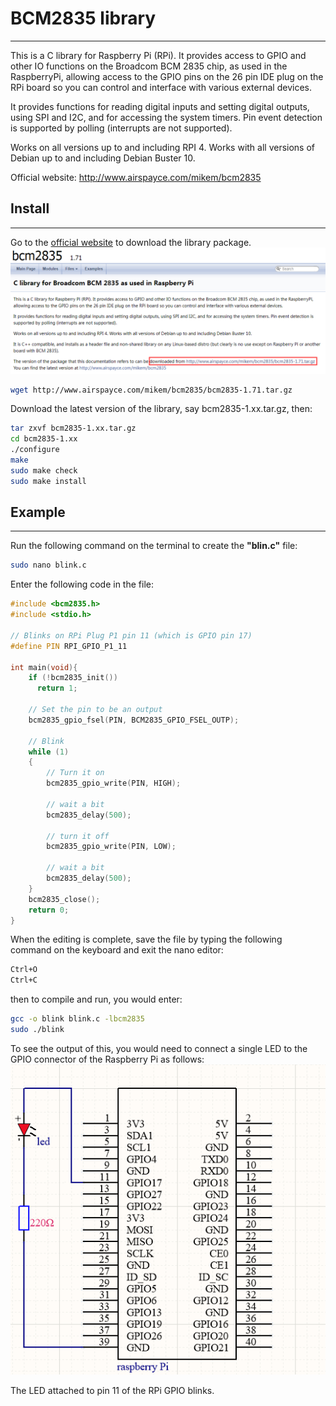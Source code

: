 # BCM2835 library          
-----------------
This is a C library for Raspberry Pi (RPi). It provides access to GPIO and other IO functions on the Broadcom BCM 2835 chip, as used in the RaspberryPi, allowing access to the GPIO pins on the 26 pin IDE plug on the RPi board so you can control and interface with various external devices.  

It provides functions for reading digital inputs and setting digital outputs, using SPI and I2C, and for accessing the system timers. Pin event detection is supported by polling (interrupts are not supported).  

Works on all versions up to and including RPI 4. Works with all versions of Debian up to and including Debian Buster 10.  

Official website: http://www.airspayce.com/mikem/bcm2835  

## Install   
----------
Go to the [official website](http://www.airspayce.com/mikem/bcm2835) to download the library package.     
![Img](../../../_static/raspberry/resources/bcm2835/img/1img.png)    

```bash
wget http://www.airspayce.com/mikem/bcm2835/bcm2835-1.71.tar.gz
```

Download the latest version of the library, say bcm2835-1.xx.tar.gz, then:  
```bash
tar zxvf bcm2835-1.xx.tar.gz  
cd bcm2835-1.xx  
./configure
make
sudo make check
sudo make install
```

## Example            
----------
Run the following command on the terminal to create the **"blin.c"** file:  
```bash
sudo nano blink.c  
```

Enter the following code in the file:  
```c
#include <bcm2835.h>
#include <stdio.h>
 
// Blinks on RPi Plug P1 pin 11 (which is GPIO pin 17)
#define PIN RPI_GPIO_P1_11
 
int main(void){
    if (!bcm2835_init())
      return 1;
 
    // Set the pin to be an output
    bcm2835_gpio_fsel(PIN, BCM2835_GPIO_FSEL_OUTP);
 
    // Blink
    while (1)
    {
        // Turn it on
        bcm2835_gpio_write(PIN, HIGH);
        
        // wait a bit
        bcm2835_delay(500);
        
        // turn it off
        bcm2835_gpio_write(PIN, LOW);
        
        // wait a bit
        bcm2835_delay(500);
    }
    bcm2835_close();
    return 0;
}
```
When the editing is complete, save the file by typing the following command on the keyboard and exit the nano editor:  
```bash
Ctrl+O
Ctrl+C
```

then to compile and run, you would enter:  
```bash
gcc -o blink blink.c -lbcm2835
sudo ./blink
```

To see the output of this, you would need to connect a single LED to the GPIO connector of the Raspberry Pi as follows:    
![Img](../../../_static/raspberry/resources/bcm2835/img/2img.png)   

The LED attached to pin 11 of the RPi GPIO blinks.  

